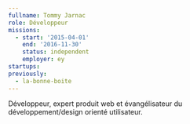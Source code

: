 ```yaml
---
fullname: Tommy Jarnac
role: Développeur
missions:
  - start: '2015-04-01'
    end: '2016-11-30'
    status: independent
    employer: ey
startups:
previously:
  - la-bonne-boite
---
```


Développeur, expert produit web et évangélisateur du développement/design orienté utilisateur.
